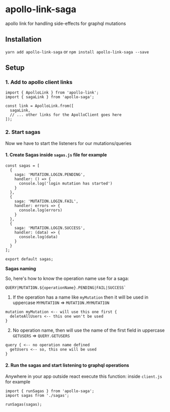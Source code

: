 # apollo-link-saga
apollo link for handling side-effects for graphql mutations

## Installation
`yarn add apollo-link-saga` or `npm install apollo-link-saga --save`

## Setup

### 1. Add to apollo client links

```
import { ApolloLink } from 'apollo-link';
import { sagaLink } from 'apollo-saga';

const link = ApolloLink.from([
  sagaLink,
  // ... other links for the ApolloClient goes here
]);
```

### 2. Start sagas

Now we have to start the listeners for our mutations/queries

#### 1. Create Sagas inside `sagas.js` file for example

```
const sagas = [
  {
    saga: 'MUTATION.LOGIN.PENDING',
    handler: () => {
      console.log('login mutation has started')
    }
  },
  {
    saga: 'MUTATION.LOGIN.FAIL',
    handler: errors => {
      console.log(errors)
    }
  },
  {
    saga: 'MUTATION.LOGIN.SUCCESS',
    handler: (data) => {
      console.log(data)
    }
  }
];

export default sagas;
```

**Sagas naming**

So, here's how to know the operation name use for a saga:
```
QUERY|MUTATION.${operationName}.PENDING|FAIL|SUCCESS`
```

1. If the operation has a name like `myMutation` then it will be used in uppercase `MYMUTATION`
 => `MUTATION.MYMUTATION`

```
mutation myMutation <-- will use this one first {
  deleteAllUsers <-- this one won't be used
}
```

2. No operation name, then will use the name of the first field in uppercase `GETUSERS`
 => `QUERY.GETUSERS`

```
query { <-- no operation name defined
  getUsers <-- so, this one will be used
}
```


#### 2. Run the sagas and start listening to graphql operations
Anywhere in your app outside react execute this function:
inside `client.js` for example

```
import { runSagas } from 'apollo-saga';
import sagas from './sagas';

runSagas(sagas);
```
